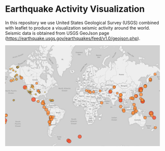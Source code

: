 # Earthquake Activity Visualization
In this repository we use United States Geological Survey (USGS) combined with leaflet to produce a visualization seismic activity around the world.
Seismic data is obtained from USGS GeoJson page (https://earthquake.usgs.gov/earthquakes/feed/v1.0/geojson.php).

![alt text](image.PNG)
